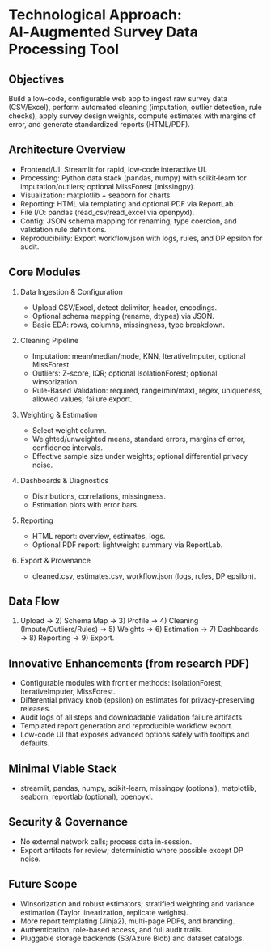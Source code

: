 # Technological Approach: AI‑Augmented Survey Data Processing Tool

## Objectives
Build a low‑code, configurable web app to ingest raw survey data (CSV/Excel), perform automated cleaning (imputation, outlier detection, rule checks), apply survey design weights, compute estimates with margins of error, and generate standardized reports (HTML/PDF).

## Architecture Overview
- Frontend/UI: Streamlit for rapid, low‑code interactive UI.
- Processing: Python data stack (pandas, numpy) with scikit‑learn for imputation/outliers; optional MissForest (missingpy).
- Visualization: matplotlib + seaborn for charts.
- Reporting: HTML via templating and optional PDF via ReportLab.
- File I/O: pandas (read_csv/read_excel via openpyxl).
- Config: JSON schema mapping for renaming, type coercion, and validation rule definitions.
- Reproducibility: Export workflow.json with logs, rules, and DP epsilon for audit.

## Core Modules
1. Data Ingestion & Configuration
   - Upload CSV/Excel, detect delimiter, header, encodings.
   - Optional schema mapping (rename, dtypes) via JSON.
   - Basic EDA: rows, columns, missingness, type breakdown.

2. Cleaning Pipeline
   - Imputation: mean/median/mode, KNN, IterativeImputer, optional MissForest.
   - Outliers: Z-score, IQR; optional IsolationForest; optional winsorization.
   - Rule-Based Validation: required, range(min/max), regex, uniqueness, allowed values; failure export.

3. Weighting & Estimation
   - Select weight column.
   - Weighted/unweighted means, standard errors, margins of error, confidence intervals.
   - Effective sample size under weights; optional differential privacy noise.

4. Dashboards & Diagnostics
   - Distributions, correlations, missingness.
   - Estimation plots with error bars.

5. Reporting
   - HTML report: overview, estimates, logs.
   - Optional PDF report: lightweight summary via ReportLab.

6. Export & Provenance
   - cleaned.csv, estimates.csv, workflow.json (logs, rules, DP epsilon).

## Data Flow
1) Upload -> 2) Schema Map -> 3) Profile -> 4) Cleaning (Impute/Outliers/Rules) -> 5) Weights -> 6) Estimation -> 7) Dashboards -> 8) Reporting -> 9) Export.

## Innovative Enhancements (from research PDF)
- Configurable modules with frontier methods: IsolationForest, IterativeImputer, MissForest.
- Differential privacy knob (epsilon) on estimates for privacy-preserving releases.
- Audit logs of all steps and downloadable validation failure artifacts.
- Templated report generation and reproducible workflow export.
- Low-code UI that exposes advanced options safely with tooltips and defaults.

## Minimal Viable Stack
- streamlit, pandas, numpy, scikit-learn, missingpy (optional), matplotlib, seaborn, reportlab (optional), openpyxl.

## Security & Governance
- No external network calls; process data in-session.
- Export artifacts for review; deterministic where possible except DP noise.

## Future Scope
- Winsorization and robust estimators; stratified weighting and variance estimation (Taylor linearization, replicate weights).
- More report templating (Jinja2), multi-page PDFs, and branding.
- Authentication, role-based access, and full audit trails.
- Pluggable storage backends (S3/Azure Blob) and dataset catalogs.
